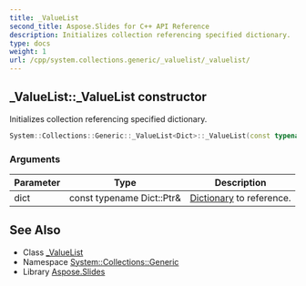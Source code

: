 ```yaml
---
title: _ValueList
second_title: Aspose.Slides for C++ API Reference
description: Initializes collection referencing specified dictionary.
type: docs
weight: 1
url: /cpp/system.collections.generic/_valuelist/_valuelist/
---
```

## _ValueList::_ValueList constructor


Initializes collection referencing specified dictionary.

```cpp
System::Collections::Generic::_ValueList<Dict>::_ValueList(const typename Dict::Ptr &dict)
```


### Arguments

| Parameter | Type | Description |
| --- | --- | --- |
| dict | const typename Dict::Ptr\& | [Dictionary](../../dictionary/) to reference. |

## See Also

* Class [_ValueList](../)
* Namespace [System::Collections::Generic](../../)
* Library [Aspose.Slides](../../../)
